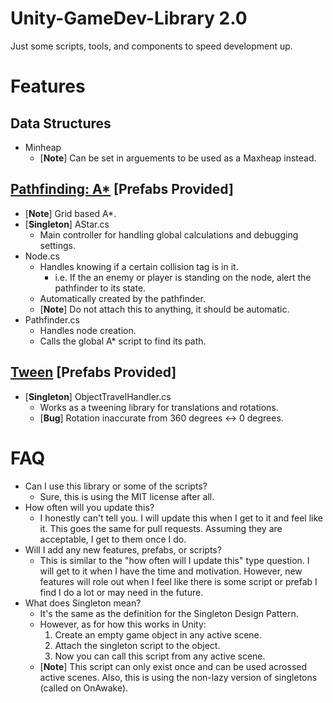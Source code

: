 # Unity-GameDev-Library 2.0
Just some scripts, tools, and components to speed development up.

# Features
## Data Structures
- Minheap
    - [**Note**] Can be set in arguements to be used as a Maxheap instead.
## [Pathfinding: A*](https://github.com/JerenRaquel/Unity-GameDev-Library/blob/master/Astar/README.md) [**Prefabs Provided**]
- [**Note**] Grid based A*.
- [**Singleton**] AStar.cs
    - Main controller for handling global calculations and debugging settings.
- Node.cs
    - Handles knowing if a certain collision tag is in it.
        - i.e. If the an enemy or player is standing on the node, alert the pathfinder to its state.
    - Automatically created by the pathfinder.
    - [**Note**] Do not attach this to anything, it should be automatic.
- Pathfinder.cs
    - Handles node creation.
    - Calls the global A* script to find its path.
## [Tween](https://github.com/JerenRaquel/Unity-GameDev-Library/blob/master/Tween/README.md) [**Prefabs Provided**]
- [**Singleton**] ObjectTravelHandler.cs
    - Works as a tweening library for translations and rotations.
    - [**Bug**] Rotation inaccurate from 360 degrees <-> 0 degrees.

# FAQ
- Can I use this library or some of the scripts?
    - Sure, this is using the MIT license after all.
- How often will you update this?
    - I honestly can't tell you. I will update this when I get to it and feel like it. This goes the same for pull requests. Assuming they are acceptable, I get to them once I do.
- Will I add any new features, prefabs, or scripts?
    - This is similar to the "how often will I update this" type question. I will get to it when I have the time and motivation. However, new features will role out when I feel like there is some script or prefab I find I do a lot or may need in the future.
- What does Singleton mean?
    - It's the same as the definition for the Singleton Design Pattern. 
    - However, as for how this works in Unity:
        1. Create an empty game object in any active scene.
        2. Attach the singleton script to the object.
        3. Now you can call this script from any active scene.
    - [**Note**] This script can only exist once and can be used acrossed active scenes. Also, this is using the non-lazy version of singletons (called on OnAwake).
